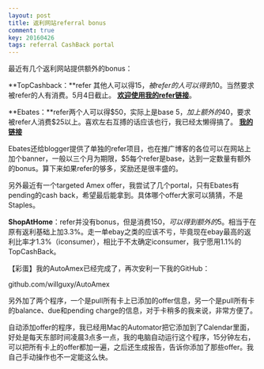```yaml
---
layout: post
title: 返利网站referral bonus
comment: true
key: 20160426
tags: referral CashBack portal
---
```


最近有几个返利网站提供额外的bonus：


**TopCashback：**refer 其他人可以得$15，被refer的人可以得到$10。当然要求被refer的人有消费。5月4日截止。
**[欢迎使用我的refer链接](http://www.topcashback.com/ref/shamrock)**。


**Ebates：**refer两个人可以得$50，实际上是base $5，加上额外的$40，要求被refer人消费$25以上。喜欢左右互搏的话应该也行，我已经太懒得搞了。
**[我的链接](http://www.ebates.com/rf.do?referrerid=pn3%2FBSjsI1XhPFkeH8jeKQ%3D%3D&eeid=28187)**

Ebates还给blogger提供了单独的refer项目，也在推广博客的各位可以在网站上加个banner，一般以三个月为期限，$5每个refer是base，达到一定数量有额外的bonus。算下来如果refer的够多，奖励还是很丰盛的。

另外最近有一个targeted Amex offer，我尝试了几个portal，只有Ebates有pending的cash back，希望最后能拿到。具体哪个offer大家可以猜猜，不是Staples。


**ShopAtHome**：refer并没有bonus，但是消费$150，可以得到额外的$5。相当于在原有返利基础上加3.3%。走一单ebay之类的应该不亏，毕竟现在ebay最高的返利比率才1.3%（iconsumer），相比于不太确定iconsumer，我宁愿用1.1%的TopCashBack。

【彩蛋】我的AutoAmex已经完成了，再次安利一下我的GitHub：

github.com/willguxy/AutoAmex

另外加了两个程序，一个是pull所有卡上已添加的offer信息，另一个是pull所有卡的balance、due和pending charge的信息，对于卡稍多的我来说，非常方便了。

自动添加offer的程序，我已经用Mac的Automator把它添加到了Calendar里面，好处是每天东部时间凌晨3点多一点，我的电脑自动运行这个程序，15分钟左右，可以把所有卡上的offer都加一遍，之后还生成报告，告诉你添加了那些offer。我自己手动操作也不一定能这么快。

